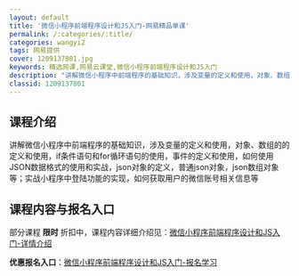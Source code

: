```yaml
---
layout: default
title: '微信小程序前端程序设计和JS入门-网易精品单课'
permalink: /:categories/:title/
categories: wangyi2
tags: 网易提供
cover: 1209137801.jpg
keywords: 精选网课,网易云课堂,微信小程序前端程序设计和JS入门
description: "讲解微信小程序中前端程序的基础知识，涉及变量的定义和使用，对象、数组的的定义和使用，if条件语句和for循环语句的使用，事件的定义和使用，如何使用JSON数据格式的使用和实战，json对象的"
classid: 1209137801
---
```


## 课程介绍

讲解微信小程序中前端程序的基础知识，涉及变量的定义和使用，对象、数组的的定义和使用，if条件语句和for循环语句的使用，事件的定义和使用，如何使用JSON数据格式的使用和实战，json对象的定义，普通json对象，json数组对象等；实战小程序中登陆功能的实现，如何获取用户的微信账号相关信息等

## 课程内容与报名入口

部分课程 **限时** 折扣中，课程内容详细介绍见：[微信小程序前端程序设计和JS入门-详情介绍](https://study.163.com/course/introduction/1209137801.htm?share=1&shareId=1025206652&utm_campaign=share&utm_medium=iphoneShare&utm_source=&utm_u=1025206652)

**优惠报名入口**：[微信小程序前端程序设计和JS入门-报名学习](https://study.163.com/course/introduction/1209137801.htm?share=1&shareId=1025206652&utm_campaign=share&utm_medium=iphoneShare&utm_source=&utm_u=1025206652)

